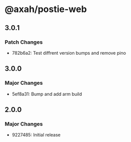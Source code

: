 # @axah/postie-web

## 3.0.1

### Patch Changes

- 782b6a2: Test diffrent version bumps and remove pino

## 3.0.0

### Major Changes

- 5ef8a31: Bump and add arm build

## 2.0.0

### Major Changes

- 9227485: Initial release
